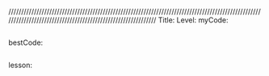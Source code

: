 /////////////////////////////////////////////////////////////////////////////////////////////////////////////////////////////////////////////////////////////
Title:
Level:
myCode: 
```
```
bestCode: 
```
```
lesson:
